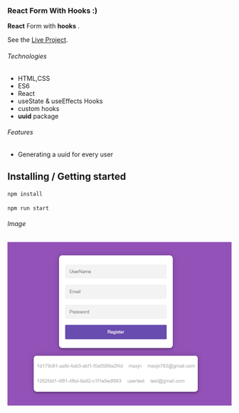 ### React Form With Hooks :)

**React** Form with **hooks** .

See the [Live Project](https://maxjn-hook-form.pages.dev).

###### Technologies

- HTML,CSS
- ES6
- React
- useState & useEffects Hooks
- custom hooks
- **uuid** package

###### Features

- Generating a uuid for every user

## Installing / Getting started

```shell
npm install

npm run start
```

###### Image

![Cover](./public/cover.png)
